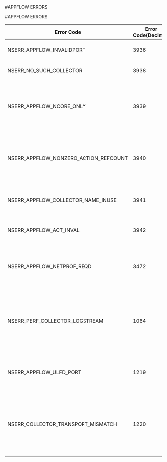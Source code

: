 #APPFLOW ERRORS

#APPFLOW ERRORS



<table><thead><tr><th>Error Code</th><th>Error Code(Decimal)</th><th>Error Code(Hex)</th><th>Error Message</th></tr></thead><tbody><tr><td>NSERR_APPFLOW_INVALIDPORT</td><td>3936</td><td>0xf60</td><td>Invalid collector port</td><tr><tr><td>NSERR_NO_SUCH_COLLECTOR</td><td>3938</td><td>0xf62</td><td>No matching collector</td><tr><tr><td>NSERR_APPFLOW_NCORE_ONLY</td><td>3939</td><td>0xf63</td><td>The AppFlow feature is available only on Citrix NetScaler nCore.</td><tr><tr><td>NSERR_APPFLOW_NONZERO_ACTION_REFCOUNT</td><td>3940</td><td>0xf64</td><td>The specified AppFlow collector is being used in an AppFlow action.</td><tr><tr><td>NSERR_APPFLOW_COLLECTOR_NAME_INUSE</td><td>3941</td><td>0xf65</td><td>AppFlow collector name already in use.</td><tr><tr><td>NSERR_APPFLOW_ACT_INVAL</td><td>3942</td><td>0xf66</td><td>No such AppFlow action exists.</td><tr><tr><td>NSERR_APPFLOW_NETPROF_REQD</td><td>3472</td><td>0xd90</td><td>NetProfile required for AppFlow collector within partition.</td><tr><tr><td>NSERR_PERF_COLLECTOR_LOGSTREAM</td><td>1064</td><td>0x428</td><td>Metricslog option is valid only with one Logstream collector attached to one appflow action.</td><tr><tr><td>NSERR_APPFLOW_ULFD_PORT</td><td>1219</td><td>0x4c3</td><td>Logstream daemon listens only on 5557 port.</td><tr><tr><td>NSERR_COLLECTOR_TRANSPORT_MISMATCH</td><td>1220</td><td>0x4c4</td><td>All collectors attached to an action should have the same transport type.</td><tr></tbody></table>
